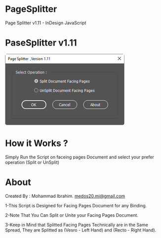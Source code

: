 # PageSplitter
Page Splitter v1.11 - InDesign JavaScript

# PaseSplitter v1.11
![User Interface](https://github.com/medos20/PageSplitter/blob/main/PageSplitter_v1.11.jpg)

# How it Works ?
Simply Run the Script on faceing pages Document and select your prefer operation (Split or UnSplit)

# About
Created By : Mohammad Ibrahim. medos20.mi@gmail.com

1-This Script is Designed for Facing Pages Document for any Binding.

2-Note That You Can Split or Unite your Facing Pages Document.

3-Keep in Mind that Splitted Facing Pages Technically are in the Same Spread, They are Splitted as (Vesro - Left Hand) and (Recto - Right Hand).

